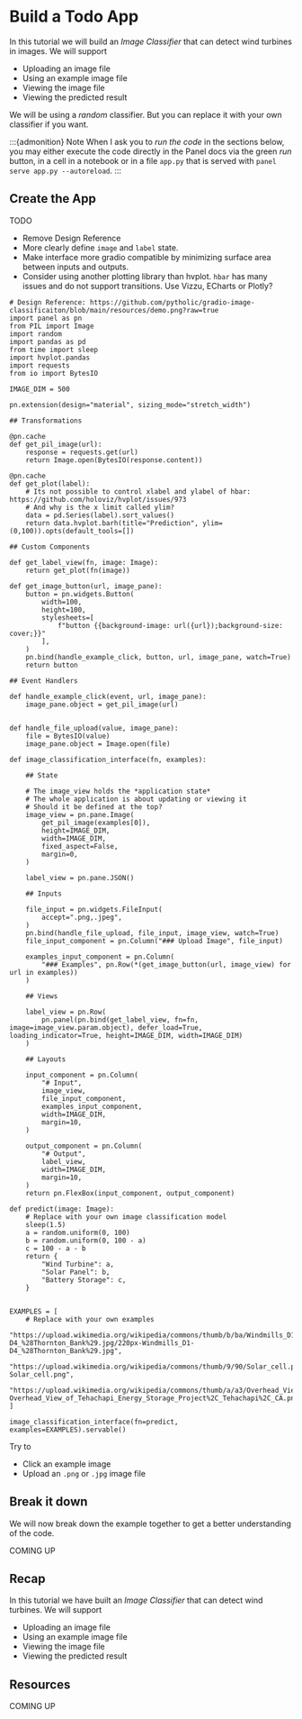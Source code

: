 # Build a Todo App

In this tutorial we will build an *Image Classifier* that can detect wind turbines in images. We will support

- Uploading an image file
- Using an example image file
- Viewing the image file
- Viewing the predicted result

We will be using a *random* classifier. But you can replace it with your own classifier if you want.

:::{admonition} Note
When I ask you to *run the code* in the sections below, you may either execute the code directly in the Panel docs via the green *run* button, in a cell in a notebook or in a file `app.py` that is served with `panel serve app.py --autoreload`.
:::

## Create the App

TODO

- Remove Design Reference
- More clearly define `image` and `label` state.
- Make interface more gradio compatible by minimizing surface area between inputs and outputs.
- Consider using another plotting library than hvplot. `hbar` has many issues and do not support transitions. Use Vizzu, ECharts or Plotly?

```{pyodide}
# Design Reference: https://github.com/pytholic/gradio-image-classificaiton/blob/main/resources/demo.png?raw=true
import panel as pn
from PIL import Image
import random
import pandas as pd
from time import sleep
import hvplot.pandas
import requests
from io import BytesIO

IMAGE_DIM = 500

pn.extension(design="material", sizing_mode="stretch_width")

## Transformations

@pn.cache
def get_pil_image(url):
    response = requests.get(url)
    return Image.open(BytesIO(response.content))

@pn.cache
def get_plot(label):
    # Its not possible to control xlabel and ylabel of hbar: https://github.com/holoviz/hvplot/issues/973
    # And why is the x limit called ylim?
    data = pd.Series(label).sort_values()
    return data.hvplot.barh(title="Prediction", ylim=(0,100)).opts(default_tools=[])

## Custom Components

def get_label_view(fn, image: Image):
    return get_plot(fn(image))

def get_image_button(url, image_pane):
    button = pn.widgets.Button(
        width=100,
        height=100,
        stylesheets=[
            f"button {{background-image: url({url});background-size: cover;}}"
        ],
    )
    pn.bind(handle_example_click, button, url, image_pane, watch=True)
    return button

## Event Handlers

def handle_example_click(event, url, image_pane):
    image_pane.object = get_pil_image(url)


def handle_file_upload(value, image_pane):
    file = BytesIO(value)
    image_pane.object = Image.open(file)

def image_classification_interface(fn, examples):

    ## State

    # The image_view holds the *application state*
    # The whole application is about updating or viewing it
    # Should it be defined at the top?
    image_view = pn.pane.Image(
        get_pil_image(examples[0]),
        height=IMAGE_DIM,
        width=IMAGE_DIM,
        fixed_aspect=False,
        margin=0,
    )

    label_view = pn.pane.JSON()

    ## Inputs

    file_input = pn.widgets.FileInput(
        accept=".png,.jpeg",
    )
    pn.bind(handle_file_upload, file_input, image_view, watch=True)
    file_input_component = pn.Column("### Upload Image", file_input)

    examples_input_component = pn.Column(
        "### Examples", pn.Row(*(get_image_button(url, image_view) for url in examples))
    )

    ## Views

    label_view = pn.Row(
        pn.panel(pn.bind(get_label_view, fn=fn, image=image_view.param.object), defer_load=True, loading_indicator=True, height=IMAGE_DIM, width=IMAGE_DIM)
    )

    ## Layouts

    input_component = pn.Column(
        "# Input",
        image_view,
        file_input_component,
        examples_input_component,
        width=IMAGE_DIM,
        margin=10,
    )

    output_component = pn.Column(
        "# Output",
        label_view,
        width=IMAGE_DIM,
        margin=10,
    )
    return pn.FlexBox(input_component, output_component)

def predict(image: Image):
    # Replace with your own image classification model
    sleep(1.5)
    a = random.uniform(0, 100)
    b = random.uniform(0, 100 - a)
    c = 100 - a - b
    return {
        "Wind Turbine": a,
        "Solar Panel": b,
        "Battery Storage": c,
    }


EXAMPLES = [
    # Replace with your own examples
    "https://upload.wikimedia.org/wikipedia/commons/thumb/b/ba/Windmills_D1-D4_%28Thornton_Bank%29.jpg/220px-Windmills_D1-D4_%28Thornton_Bank%29.jpg",
    "https://upload.wikimedia.org/wikipedia/commons/thumb/9/90/Solar_cell.png/220px-Solar_cell.png",
    "https://upload.wikimedia.org/wikipedia/commons/thumb/a/a3/Overhead_View_of_Tehachapi_Energy_Storage_Project%2C_Tehachapi%2C_CA.png/220px-Overhead_View_of_Tehachapi_Energy_Storage_Project%2C_Tehachapi%2C_CA.png",
]

image_classification_interface(fn=predict, examples=EXAMPLES).servable()
```

Try to

- Click an example image
- Upload an `.png` or `.jpg` image file

## Break it down

We will now break down the example together to get a better understanding of the code.

COMING UP

## Recap

In this tutorial we have built an *Image Classifier* that can detect wind turbines. We will support

- Uploading an image file
- Using an example image file
- Viewing the image file
- Viewing the predicted result

## Resources

COMING UP
